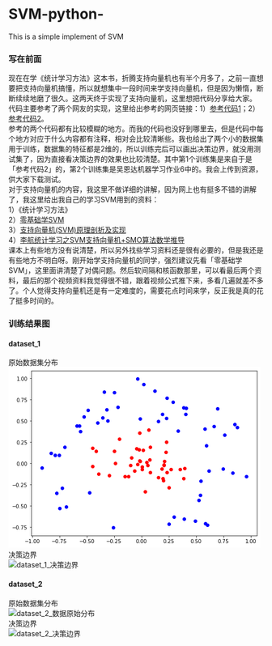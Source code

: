 # SVM-python-
This is a simple implement of SVM

### 写在前面
现在在学《统计学习方法》这本书，折腾支持向量机也有半个月多了，之前一直想要把支持向量机搞懂，所以就想集中一段时间来学支持向量机，但是因为懒惰，断断续续地磨了很久。这两天终于实现了支持向量机，这里想把代码分享给大家。  
代码主要参考了两个网友的实现，这里给出参考的网页链接：1）[参考代码1](https://www.pkudodo.com/2018/12/16/1-8/)；2）[参考代码2](https://www.cnblogs.com/further-further-further/p/9596898.html)。  
参考的两个代码都有比较模糊的地方。而我的代码也没好到哪里去，但是代码中每个地方对应于什么内容都有注释，相对会比较清晰些。我也给出了两个小的数据集用于训练，数据集的特征都是2维的，所以训练完后可以画出决策边界，就没用测试集了，因为直接看决策边界的效果也比较清楚。其中第1个训练集是来自于是「参考代码2」的，第2个训练集是吴恩达机器学习作业6中的。我会上传到资源，供大家下载测试。  
对于支持向量机的内容，我这里不做详细的讲解，因为网上也有挺多不错的讲解了，我这里给出我自己的学习SVM用到的资料：  
1）《统计学习方法》  
2）[零基础学SVM](https://zhuanlan.zhihu.com/p/24638007)  
3）[支持向量机(SVM)原理剖析及实现](https://www.pkudodo.com/2018/12/16/1-8/)  
4）[李航统计学习之SVM支持向量机+SMO算法数学推导](https://www.bilibili.com/video/BV1S741117Pw)  
课本上有些地方没有说清楚，所以另外找些学习资料还是很有必要的，但是我还是有些地方不明白呀。刚开始学支持向量机的同学，强烈建议先看「零基础学SVM」，这里面讲清楚了对偶问题。然后软间隔和核函数那里，可以看最后两个资料，最后的那个视频资料我觉得很不错，跟着视频公式推下来，多看几遍就差不多了。个人觉得支持向量机还是有一定难度的，需要花点时间来学，反正我是真的花了挺多时间的。  
### 训练结果图
#### dataset_1
原始数据集分布  
![dataset_1_数据原始分布](https://github.com/Ling6/SVM-python-/blob/main/resultImg/dataset_1_%E5%8E%9F%E5%A7%8B%E6%95%B0%E6%8D%AE%E5%88%86%E5%B8%83.png)  
决策边界  
![dataset_1_决策边界](https://github.com/Ling6/SVM-python-/blob/main/resultImg/dataset_1_%E5%86%B3%E7%AD%96%E8%BE%B9%E7%95%8C.png,type_ZmFuZ3poZW5naGVpdGk,shadow_10,text_aHR0cHM6Ly9ibG9nLmNzZG4ubmV0L2x5bjU4MzI1MDA=,size_16,color_FFFFFF,t_70)  
#### dataset_2
原始数据集分布  
![dataset_2_数据原始分布](https://github.com/Ling6/SVM-python-/blob/main/resultImg/dataset_2_%E5%8E%9F%E5%A7%8B%E6%95%B0%E6%8D%AE%E5%88%86%E5%B8%83.png,type_ZmFuZ3poZW5naGVpdGk,shadow_10,text_aHR0cHM6Ly9ibG9nLmNzZG4ubmV0L2x5bjU4MzI1MDA=,size_16,color_FFFFFF,t_70)  
决策边界  
![dataset_2_决策边界](https://github.com/Ling6/SVM-python-/blob/main/resultImg/dataset_2_%E5%86%B3%E7%AD%96%E8%BE%B9%E7%95%8C.png,type_ZmFuZ3poZW5naGVpdGk,shadow_10,text_aHR0cHM6Ly9ibG9nLmNzZG4ubmV0L2x5bjU4MzI1MDA=,size_16,color_FFFFFF,t_70)

